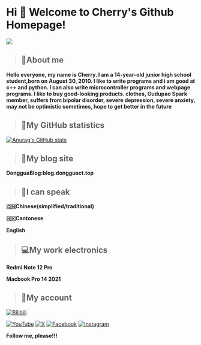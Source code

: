 # Hi 🎉 Welcome to Cherry's Github Homepage!

<img src="https://readme-typing-svg.herokuapp.com/?lines=Welcome,%20visitor!;Hello%20Github%20World!&font=Roboto" />

> ## **📖About me**

**Hello everyone, my name is Cherry. I am a 14-year-old junior high school student,born on August 30, 2010. I like to write programs and i am good at c++ and python. I can also write microcontroller programs and webpage programs. I like to buy good-looking products. clothes, Gudupao Spark member, suffers from bipolar disorder, severe depression, severe anxiety, may not be optimistic sometimes, hope to get better in the future**

> ## **🧋My GitHub statistics**

[![Anurag's GitHub stats](https://github-readme-stats.vercel.app/api?username=dongguacute)](https://github.com/anuraghazra/github-readme-stats)

> ## **📔My blog site**

**DongguaBlog:blog.dongguact.top**


> ## **💬I can speak**

**🇨🇳Chinese(simplified/traditional)**

**🇭🇰Cantonese**

**English**

> ## **💻My work electronics**

**Redmi Note 12 Pro**

**Macbook Pro 14 2021**

> ## **🌈My account**

[![Bilibili](https://img.shields.io/badge/Bilibili-white?logo=bilibili)](https://space.bilibili.com/1486590453)

[![YouTube](https://img.shields.io/badge/Youtube-red?logo=youtube)](https://www.youtube.com/@dongguacute)
[![X](https://img.shields.io/badge/Twitter-black?logo=x)](https://twitter.com/Dongguacute)
[![Facebook](https://img.shields.io/badge/Facebook-blue?logo=facebook)](https://www.facebook.com/Dongguacute)
[![Instagram](https://img.shields.io/badge/instagram-white?logo=instagram)](https://www.instagram.com/dongguacute)

**Follow me, please!!!**
